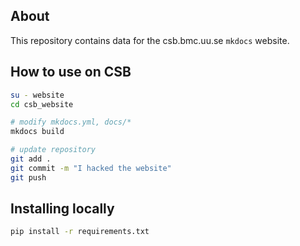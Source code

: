 ## About

This repository contains data for the csb.bmc.uu.se `mkdocs` website.  

## How to use on CSB

```bash
su - website
cd csb_website

# modify mkdocs.yml, docs/*
mkdocs build

# update repository
git add .
git commit -m "I hacked the website"
git push
```


## Installing locally

```bash
pip install -r requirements.txt
```

